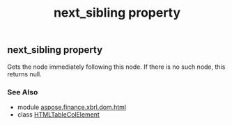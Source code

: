 ﻿---
title: next_sibling property
second_title: Aspose.Finance for Python via .NET API References
description: 
type: docs
weight: 330
url: /python-net/aspose.finance.xbrl.dom.html/htmltablecolelement/next_sibling/
is_root: false
---

## next_sibling property


Gets the node immediately following this node. If there is no such node, this returns null.

### See Also
* module [aspose.finance.xbrl.dom.html](../../)
* class [HTMLTableColElement](/finance/python-net/aspose.finance.xbrl.dom.html/htmltablecolelement)
